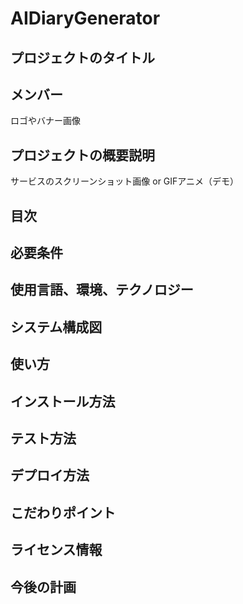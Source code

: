 # AIDiaryGenerator
## プロジェクトのタイトル

## メンバー
ロゴやバナー画像
## プロジェクトの概要説明
サービスのスクリーンショット画像 or GIFアニメ（デモ）
## 目次
## 必要条件
## 使用言語、環境、テクノロジー
## システム構成図
## 使い方
## インストール方法
## テスト方法
## デプロイ方法
## こだわりポイント
## ライセンス情報
## 今後の計画
